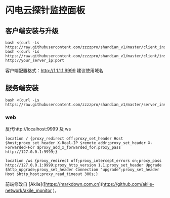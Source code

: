 # 闪电云探针监控面板

## 客户端安装与升级
```
bash <(curl -Ls https://raw.githubusercontent.com/zzzzpro/shandian_v1/master/client_install.sh)
bash <(curl -Ls https://raw.githubusercontent.com/zzzzpro/shandian_v1/master/client/install.sh) http://your_server_ip:port
```
客户端配置格式：http://1.1.1.1:9999
建议使用域名

## 服务端安装
```
bash <(curl -Ls https://raw.githubusercontent.com/zzzzpro/shandian_v1/master/server_install.sh)
```

### web
反代http://localhost:9999 及 ws
```
location / {proxy_redirect off;proxy_set_header Host $host;proxy_set_header X-Real-IP $remote_addr;proxy_set_header X-Forwarded-For $proxy_add_x_forwarded_for;proxy_pass http://127.0.0.1:9999;}

location /ws {proxy_redirect off;proxy_intercept_errors on;proxy_pass http://127.0.0.1:9999;proxy_http_version 1.1;proxy_set_header Upgrade $http_upgrade;proxy_set_header Connection "upgrade";proxy_set_header Host $http_host;proxy_read_timeout 300s;}
```



 前端修改自 [Akile]([https://markdown.com.cn](https://github.com/akile-network/akile_monitor  )。

